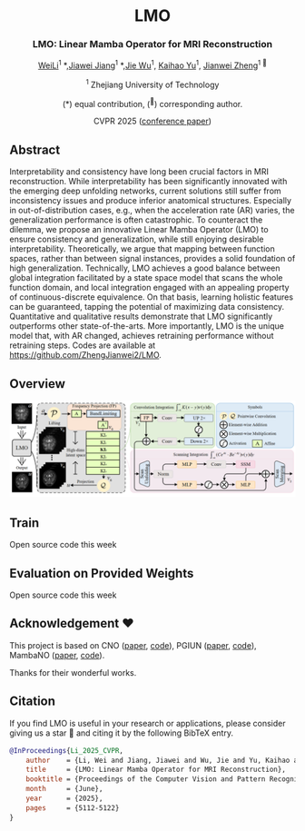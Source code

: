 <div align="center">
<h1>LMO </h1>
<h3>LMO: Linear Mamba Operator for MRI Reconstruction</h3>

[WeiLi]()<sup>1</sup> \*,[Jiawei Jiang]()<sup>1</sup> \*,[Jie Wu]()<sup>1</sup>, [Kaihao Yu]()<sup>1</sup>, [Jianwei Zheng](https://zhengjianwei2.github.io/)<sup>1 :email:</sup>

<sup>1</sup>  Zhejiang University of Technology

(\*) equal contribution, (<sup>:email:</sup>) corresponding author.

CVPR 2025 ([conference paper](https://cvpr.thecvf.com/virtual/2025/poster/35009))

</div>

## Abstract
Interpretability and consistency have long been crucial factors in MRI reconstruction. While interpretability has been significantly innovated with the emerging deep unfolding networks, current solutions still suffer from inconsistency issues and produce inferior anatomical structures. Especially in out-of-distribution cases, e.g., when the acceleration rate (AR) varies, the generalization performance is often catastrophic. To counteract the dilemma, we propose an innovative Linear Mamba Operator (LMO) to ensure consistency and generalization, while still enjoying desirable interpretability. Theoretically, we argue that mapping between function spaces, rather than between signal instances, provides a solid foundation of high generalization. Technically, LMO achieves a good balance between global integration facilitated by a state space model that scans the whole function domain, and local integration engaged with an appealing property of continuous-discrete equivalence. On that basis, learning holistic features can be guaranteed, tapping the potential of maximizing data consistency. Quantitative and qualitative results demonstrate that LMO significantly outperforms other state-of-the-arts. More importantly, LMO is the unique model that, with AR changed, achieves retraining performance without retraining steps. Codes are available at https://github.com/ZhengJianwei2/LMO.

## Overview
<div align="center">
<img src="Figure/Overview.png" />
</div>

## Train

Open source code this week

## Evaluation on Provided Weights

Open source code this week

## Acknowledgement :heart:
This project is based on CNO ([paper](https://arxiv.org/pdf/2302.01178), [code](https://github.com/camlab-ethz/ConvolutionalNeuralOperator)), PGIUN ([paper](https://ieeexplore.ieee.org/abstract/document/10584139), [code](https://github.com/Jiangjiawei2/PGIUN)), MambaNO ([paper](https://proceedings.neurips.cc/paper_files/paper/2024/hash/5ee553ec47c31e46a1209bb858b30aa5-Abstract-Conference.html), [code](https://github.com/ZhengJianwei2/Mamba-Neural-Operator)). 

Thanks for their wonderful works.

## Citation
If you find LMO is useful in your research or applications, please consider giving us a star 🌟 and citing it by the following BibTeX entry.

```bibtex
@InProceedings{Li_2025_CVPR,
    author    = {Li, Wei and Jiang, Jiawei and Wu, Jie and Yu, Kaihao and Zheng, Jianwei},
    title     = {LMO: Linear Mamba Operator for MRI Reconstruction},
    booktitle = {Proceedings of the Computer Vision and Pattern Recognition Conference (CVPR)},
    month     = {June},
    year      = {2025},
    pages     = {5112-5122}
}
```
